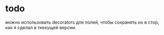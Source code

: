 # todo

можно использовать decorators для полей, чтобы сохранять их в стор, как я сделал в ткекущей версии.
